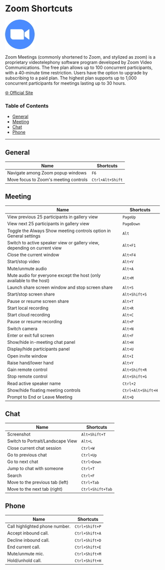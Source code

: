 # Zoom Shortcuts

<img src="../assets/zoom-icon.svg" alt="Zoom" height="96" />

Zoom Meetings (commonly shortened to Zoom, and stylized as zoom) is a proprietary videotelephony software program developed by Zoom Video Communications. The free plan allows up to 100 concurrent participants, with a 40-minute time restriction. Users have the option to upgrade by subscribing to a paid plan. The highest plan supports up to 1,000 concurrent participants for meetings lasting up to 30 hours. 

[🌐 Official Site](https://zoom.us/)

### Table of Contents

- [General](#general)
- [Meeting](#meeting)
- [Chat](#chat)
- [Phone](#phone)

---

## General

| Name                                  | Shortcuts        |
|---------------------------------------|------------------|
| Navigate among Zoom popup windows     | `F6 `            |
| Move focus to Zoom's meeting controls | `Ctrl+Alt+Shift` |

## Meeting

| Name                                                                     | Shortcuts          |
|--------------------------------------------------------------------------|--------------------|
| View previous 25 participants in gallery view                            | `PageUp`           |
| View next 25 participants in gallery view                                | `PageDown`         |
| Toggle the Always Show meeting controls option in General settings       | `Alt`              |
| Switch to active speaker view or gallery view, depending on current view | `Alt+F1`           |
| Close the current window                                                 | `Alt+F4`           |
| Start/stop video                                                         | `Alt+V`            |
| Mute/unmute audio                                                        | `Alt+A`            |
| Mute audio for ̣̣everyone except the host (only available to the host)   | `Alt+M`            |
| Launch share screen window and stop screen share                         | `Alt+S`            |
| Start/stop screen share                                                  | `Alt+Shift+S`      |
| Pause or resume screen share                                             | `Alt+T`            |
| Start local recording                                                    | `Alt+R`            |
| Start cloud recording                                                    | `Alt+C`            |
| Pause or resume recording                                                | `Alt+P`            |
| Switch camera                                                            | `Alt+N`            |
| Enter or exit full screen                                                | `Alt+F`            |
| Show/hide in-meeting chat panel                                          | `Alt+H `           |
| Display/hide participants panel                                          | `Alt+U`            |
| Open invite window                                                       | `Alt+I`            |
| Raise hand/lower hand                                                    | `Alt+Y`            |
| Gain remote control                                                      | `Alt+Shift+R`      |
| Stop remote control                                                      | `Alt+Shift+G`      |
| Read active speaker name                                                 | `Ctrl+2`           |
| Show/hide floating meeting controls                                      | `Ctrl+Alt+Shift+H` |
| Prompt to End or Leave Meeting                                           | `Alt+Q`            |

## Chat

| Name                              | Shortcuts        |
|-----------------------------------|------------------|
| Screenshot                        | `Alt+Shift+T`    |
| Switch to Portrait/Landscape View | `Alt+L`          |
| Close current chat session        | `Ctrl+W`         |
| Go to previous chat               | `Ctrl+Up`        |
| Go to next chat                   | `Ctrl+Down`      |
| Jump to chat with someone         | `Ctrl+T`         |
| Search                            | `Ctrl+F`         |
| Move to the previous tab (left)   | `Ctrl+Tab`       |
| Move to the next tab (right)      | `Ctrl+Shift+Tab` |

## Phone

| Name                           | Shortcuts      |
|--------------------------------|----------------|
| Call highlighted phone number. | `Ctrl+Shift+P` |
| Accept inbound call.           | `Ctrl+Shift+A` |
| Decline inbound call.          | `Ctrl+Shift+D` |
| End current call.              | `Ctrl+Shift+E` |
| Mute/unmute mic.               | `Ctrl+Shift+M` |
| Hold/unhold call.              | `Ctrl+Shift+H` |

